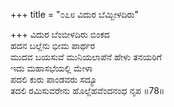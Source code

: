 +++
title = "೦೭೮ ವಿದುರ ಬೆಮ್ಬೀಳದಿರು"

+++
ವಿದುರ ಬೆಂಬೀಳದಿರು ಬಿಂಕದ  
ಹದನ ಬಲ್ಲೆನು ಭೀಮ ಪಾರ್ಥರ  
ಮುದವ ಬಯಸುವೆ ಮುನಿಯಲಾಪೆನೆ ಹೇಳು ತನಯರಿಗೆ   
ಇದು ಮಹಾಸಭೆಯಲ್ಲಿ  ಮೇಳಾ  
ಪದಲಿ ಕುರು ಪಾಂಡವರು ಸದ್ಯೂ  
ತದಲಿ ರಮಿಸುವರೇನು ಹೊಲ್ಲೆಹವೆಂದನಂಧ ನೃಪ     ॥78॥